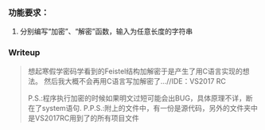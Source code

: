 ### 功能要求：

1. 分别编写“加密”、“解密”函数，输入为任意长度的字符串

### Writeup

> 想起寒假学密码学看到的Feistel结构加解密于是产生了用C语言实现的想法。 然后我大概不会再用C语言写加解密了...//IDE：VS2017 RC
>
> P.S.:程序执行加密的时候如果明文过短可能会出BUG，具体原理不详，断在了system语句.
> P.P.S.:附上的文件中，有一份是源代码，另外的文件夹中是VS2017RC用到了的所有项目文件
